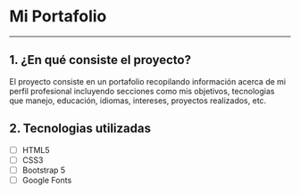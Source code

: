 # Mi Portafolio

***

## 1. ¿En qué consiste el proyecto?

El proyecto consiste en un portafolio recopilando información acerca de mi perfil profesional incluyendo secciones como mis objetivos, tecnologias que manejo, educación, idiomas, intereses, proyectos realizados, etc.

## 2. Tecnologias utilizadas

- [ ] HTML5
- [ ] CSS3
- [ ] Bootstrap 5
- [ ] Google Fonts
